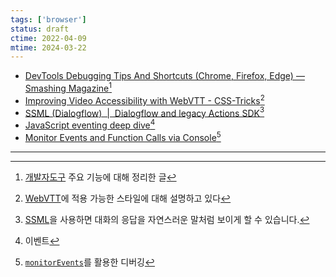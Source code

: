 ```yaml
---
tags: ['browser']
status: draft
ctime: 2022-04-09
mtime: 2024-03-22
---
```


- [DevTools Debugging Tips And Shortcuts (Chrome, Firefox, Edge) — Smashing Magazine](https://www.smashingmagazine.com/2021/02/useful-chrome-firefox-devtools-tips-shortcuts/)[^1]
- [Improving Video Accessibility with WebVTT - CSS-Tricks](https://css-tricks.com/improving-video-accessibility-with-webvtt/)[^2]
- [SSML (Dialogflow)  |  Dialogflow and legacy Actions SDK](https://developers.google.com/actions/reference/ssml)[^3]
- [JavaScript eventing deep dive](https://web.dev/eventing-deepdive/)[^4]
- [Monitor Events and Function Calls via Console](https://davidwalsh.name/monitorevents)[^5]

---

[^1]: [개발자도구](https://developer.chrome.com/docs/devtools/) 주요 기능에 대해 정리한 글
[^2]: [WebVTT](https://developer.mozilla.org/en-US/docs/Web/API/WebVTT_API)에 적용 가능한 스타일에 대해 설명하고 있다
[^3]: [SSML](https://cloud.google.com/text-to-speech/docs/ssml?hl=ko)을 사용하면 대화의 응답을 자연스러운 말처럼 보이게 할 수 있습니다. 
[^4]: 이벤트
[^5]: [`monitorEvents`](https://developer.chrome.com/blog/quickly-monitor-events-from-the-console-panel-2/)를 활용한 디버깅